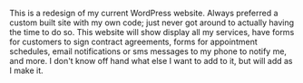 This is a redesign of my current WordPress website. Always preferred a custom built site with my own code; just never got around to actually having the time to do so.
This website will show display all my services, have forms for customers to sign contract agreements, forms for appointment schedules, email notifications or sms messages to my phone to notify me, and more.
I don't know off hand what else I want to add to it, but will add as I make it.
